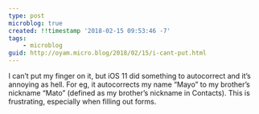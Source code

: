 ```yaml
---
type: post
microblog: true
created: !!timestamp '2018-02-15 09:53:46 -7'
tags:
    - microblog
guid: http://oyam.micro.blog/2018/02/15/i-cant-put.html
---
```

I can’t put my finger on it, but iOS 11 did something to autocorrect and it’s annoying as hell. For eg, it autocorrects my name “Mayo” to my brother’s nickname “Mato” (defined as my brother’s nickname in Contacts). This is frustrating, especially when filling out forms. 
